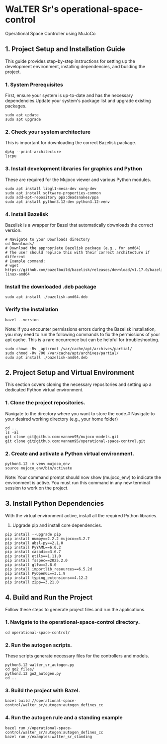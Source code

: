 # WaLTER Sr's operational-space-control
Operational Space Controller using MuJoCo

## 1. Project Setup and Installation Guide
This guide provides step-by-step instructions for setting up the development environment, installing dependencies, and building the project.

### 1. System Prerequisites

First, ensure your system is up-to-date and has the necessary dependencies.Update your system's package list and upgrade existing packages.
```
sudo apt update
sudo apt upgrade
```
### 2. Check your system architecture
This is important for downloading the correct Bazelisk package.
```
dpkg --print-architecture
lscpu
```
### 3. Install development libraries for graphics and Python 
These are required for the Mujoco viewer and various Python modules.
```
sudo apt install libgl1-mesa-dev xorg-dev
sudo apt install software-properties-common
sudo add-apt-repository ppa:deadsnakes/ppa
sudo apt install python3.12-dev python3.12-venv
```
### 4. Install Bazelisk
Bazelisk is a wrapper for Bazel that automatically downloads the correct version.
```
# Navigate to your Downloads directory
cd Downloads/
# Download the appropriate Bazelisk package (e.g., for amd64)
# The user should replace this with their correct architecture if different
# Example command:
# wget https://github.com/bazelbuild/bazelisk/releases/download/v1.17.0/bazelisk-linux-amd64
```
### Install the downloaded .deb package
```
sudo apt install ./bazelisk-amd64.deb
```
### Verify the installation

```
bazel --version
```
Note: If you encounter permissions errors during the Bazelisk installation, you may need to run the following commands to fix the permissions of your apt cache. This is a rare occurrence but can be helpful for troubleshooting.
```
sudo chown -Rv _apt:root /var/cache/apt/archives/partial/
sudo chmod -Rv 700 /var/cache/apt/archives/partial/
sudo apt install ./bazelisk-amd64.deb
```

## 2. Project Setup and Virtual Environment

This section covers cloning the necessary repositories and setting up a dedicated Python virtual environment.


### 1. Clone the project repositories. 

Navigate to the directory where you want to store the code.# Navigate to your desired working directory (e.g., your home folder)
```
cd ..
ls -al
git clone git@github.com:vannem95/mujoco-models.git
git clone git@github.com:vannem95/operational-space-control.git
```

### 2. Create and activate a Python virtual environment.
```
python3.12 -m venv mujoco_env
source mujoco_env/bin/activate
```
Note: Your command prompt should now show (mujoco_env) to indicate the environment is active. You must run this command in any new terminal session to work on the project.


## 3. Install Python Dependencies

With the virtual environment active, install all the required Python libraries.

1. Upgrade pip and install core dependencies.
```
pip install --upgrade pip
pip install numpy==2.2.2 mujoco==3.2.7
pip install absl-py==2.1.0
pip install PyYAML==6.0.2
pip install casadi==3.6.7
pip install etils==1.11.0
pip install fsspec==2025.2.0
pip install glfw==2.8.0
pip install importlib_resources==6.5.2d
pip install PyOpenGL==3.1.9
pip install typing_extensions==4.12.2
pip install zipp==3.21.0
```
## 4. Build and Run the Project

Follow these steps to generate project files and run the applications.

### 1. Navigate to the operational-space-control directory.
```
cd operational-space-control/
```

### 2. Run the autogen scripts. 

These scripts generate necessary files for the controllers and models.
```
python3.12 walter_sr_autogen.py
cd go2_files/
python3.12 go2_autogen.py
cd ..
```

### 3. Build the project with Bazel.
```
bazel build //operational-space-control/walter_sr/autogen:autogen_defines_cc
```

### 4. Run the autogen rule and a standing example
```
bazel run //operational-space-control/walter_sr/autogen:autogen_defines_cc
bazel run //examples:walter_sr_standing
```